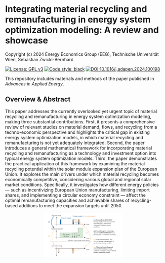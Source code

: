
# Integrating material recycling and remanufacturing in energy system optimization modeling: A review and showcase

Copyright (c) 2024 Energy Economics Group (EEG), Technische Universität Wien, Sebastian Zwickl-Bernhard

[![License: GPL v3](https://img.shields.io/badge/License-GPLv3-blue.svg)](https://www.gnu.org/licenses/gpl-3.0)
[![Code style: black](https://img.shields.io/badge/code%20style-black-000000.svg)](https://github.com/psf/black)
[![DOI:10.1016/j.adapen.2024.100198](http://img.shields.io/badge/DOI-10.1016/j.adapen.2024.100198-5F7464.svg)](https://doi.org/10.1016/j.adapen.2024.100198)

This repository includes materials and methods of the paper published in _Advances in Applied Energy_.

## Overview & Abstract
This paper addresses the currently overlooked yet urgent topic of material recycling and remanufacturing in energy system optimization modeling, making three substantial contributions. First, it presents a comprehensive review of relevant studies on material demand, flows, and recycling from a techno-economic perspective and highlights the critical gap in existing energy system optimization models, in which material recycling and remanufacturing is not yet adequately integrated. Second, the paper introduces a general mathematical framework for incorporating material recycling and remanufacturing as a technology and investment option into typical energy system optimization models. Third, the paper demonstrates the practical application of this framework by examining the material recycling potential within the solar module expansion plan of the European Union. It explores the main drivers under which material recycling becomes economically competitive, considering various global and regional solar market conditions. Specifically, it investigates how different energy policies — such as incentivizing European Union manufacturing, limiting import shares, and implementing a circular economy constraint — affect the optimal remanufacturing capacities and achievable shares of recycling-based additions to meet the expansion targets until 2050.

<p align="center" width="100%">
	<img src="./figures//method.png" width=50% height=50% align="center" alt="Sketch" />
</p>

